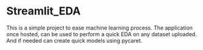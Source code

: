 # Streamlit_EDA

This is a simple project to ease machine learning process.
The application once hosted, can be used to perform a quick EDA on any dataset uploaded. And if needed can create quick models using pycaret.